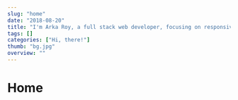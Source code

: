 ```yaml
---
slug: "home"
date: "2018-08-20"
title: "I'm Arka Roy, a full stack web developer, focusing on responsive web design and web application development."
tags: []
categories: ["Hi, there!"]
thumb: "bg.jpg"
overview: ""
---
```

# Home